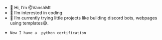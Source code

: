 - 👋 Hi, I’m @VanshMt
- 👀 I’m interested in coding
- 🌱 I’m currently trying little projects like building discord bots, webpages using templates😅.
-     Now I have a  python certification

<!---
VanshMt/VanshMt is a ✨ special ✨ repository because its `README.md` (this file) appears on your GitHub profile.
You can click the Preview link to take a look at your changes.
--->
